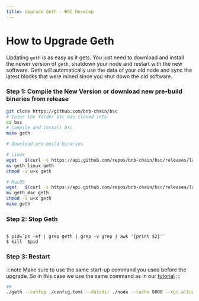 ```yaml
---
title: Upgrade Geth - BSC Develop
---
```


# How to Upgrade Geth

Updating `geth` is as easy as it gets. You just need to download and install the newer version of `geth`, shutdown your node and restart with the new software. Geth will automatically use the data of your old node and sync the latest blocks that were mined since you shut down the old software.

### Step 1: Compile the New Version or download new pre-build binaries from release

```bash
git clone https://github.com/bnb-chain/bsc
# Enter the folder bsc was cloned into
cd bsc
# Compile and install bsc
make geth
```

```bash
# Download pre-build binaries

# Linux
wget   $(curl -s https://api.github.com/repos/bnb-chain/bsc/releases/latest |grep browser_ |grep geth_linux |cut -d\" -f4)
mv geth_linux geth
chmod -v u+x geth

# MacOS
wget   $(curl -s https://api.github.com/repos/bnb-chain/bsc/releases/latest |grep browser_ |grep geth_mac |cut -d\" -f4)
mv geth_mac geth
chmod -v u+x geth
make geth
```


### Step 2: Stop Geth

```

$ pid=`ps -ef | grep geth | grep -v grep | awk '{print $2}'`
$ kill  $pid

```


### Step 3: Restart
:::note
Make sure to use the same start-up command you used before the upgrade. So in this case we use the same command as in our [tutorial](full_node.md) 
:::

```bash
##
./geth --config ./config.toml --datadir ./node --cache 8000 --rpc.allow-unprotected-txs --history.transactions 0
```
